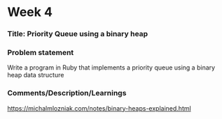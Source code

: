 # Week 4

### Title: Priority Queue using a binary heap

### Problem statement
Write a program in Ruby that implements a priority queue using a binary heap data structure

### Comments/Description/Learnings
https://michalmlozniak.com/notes/binary-heaps-explained.html
